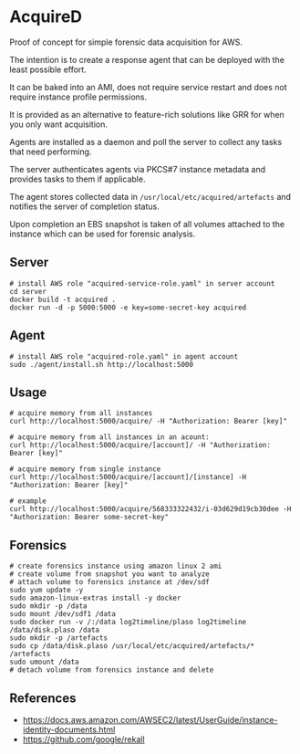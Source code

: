 # AcquireD

Proof of concept for simple forensic data acquisition for AWS.

The intention is to create a response agent that can be deployed with the least possible effort.

It can be baked into an AMI, does not require service restart and does not require instance profile permissions.

It is provided as an alternative to feature-rich solutions like GRR for when you only want acquisition.

Agents are installed as a daemon and poll the server to collect any tasks that need performing.

The server authenticates agents via PKCS#7 instance metadata and provides tasks to them if applicable.

The agent stores collected data in `/usr/local/etc/acquired/artefacts` and notifies the server of completion status.

Upon completion an EBS snapshot is taken of all volumes attached to the instance which can be used for forensic analysis.

## Server
```
# install AWS role "acquired-service-role.yaml" in server account
cd server
docker build -t acquired .
docker run -d -p 5000:5000 -e key=some-secret-key acquired
```

## Agent
```
# install AWS role "acquired-role.yaml" in agent account
sudo ./agent/install.sh http://localhost:5000
```

## Usage
```
# acquire memory from all instances
curl http://localhost:5000/acquire/ -H "Authorization: Bearer [key]"

# acquire memory from all instances in an acount:
curl http://localhost:5000/acquire/[account]/ -H "Authorization: Bearer [key]"

# acquire memory from single instance
curl http://localhost:5000/acquire/[account]/[instance] -H "Authorization: Bearer [key]"

# example
curl http://localhost:5000/acquire/568333322432/i-03d629d19cb30dee -H "Authorization: Bearer some-secret-key"
```

## Forensics
```
# create forensics instance using amazon linux 2 ami
# create volume from snapshot you want to analyze
# attach volume to forensics instance at /dev/sdf
sudo yum update -y
sudo amazon-linux-extras install -y docker
sudo mkdir -p /data
sudo mount /dev/sdf1 /data
sudo docker run -v /:/data log2timeline/plaso log2timeline /data/disk.plaso /data
sudo mkdir -p /artefacts
sudo cp /data/disk.plaso /usr/local/etc/acquired/artefacts/* /artefacts
sudo umount /data
# detach volume from forensics instance and delete
```

## References
- https://docs.aws.amazon.com/AWSEC2/latest/UserGuide/instance-identity-documents.html
- https://github.com/google/rekall
